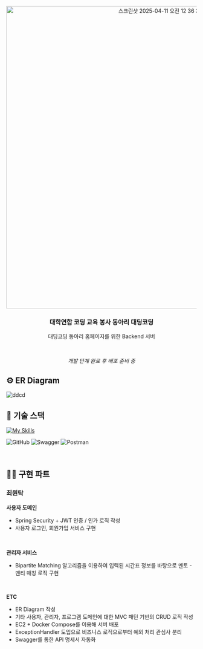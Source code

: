 <p align="center">
  <img width="800" alt="스크린샷 2025-04-11 오전 12 36 34" src="https://github.com/user-attachments/assets/19331dee-e449-41c8-9aff-e9174bf124c2" />
</p>

<div align="center">
  
### 대학연합 코딩 교육 봉사 동아리 대딩코딩

대딩코딩 동아리 홈페이지를 위한 Backend 서버

<br/>
   


*개발 단계 완료 후 배포 준비 중*


</div>

<h2>⚙️ ER Diagram </h2>

![ddcd](https://github.com/user-attachments/assets/dd1633eb-12e5-4abb-8b6a-d13abb287c35)



<h2>🔧 기술 스택</h2>



[![My Skills](https://skillicons.dev/icons?i=spring,docker,aws,mysql)](https://skillicons.dev)

![GitHub](https://img.shields.io/badge/github-%23121011.svg?style=for-the-badge&logo=github&logoColor=white)
![Swagger](https://img.shields.io/badge/-Swagger-%23Clojure?style=for-the-badge&logo=swagger&logoColor=white)
![Postman](https://img.shields.io/badge/Postman-FF6C37?style=for-the-badge&logo=postman&logoColor=white)


<br/>
<h2>👨‍💻 구현 파트</h2>

### 최원탁
<b>사용자 도메인</b><br/>
- Spring Security + JWT 인증 / 인가 로직 작성
- 사용자 로그인, 회원가입 서비스 구현
<br/>

<b>관리자 서비스</b><br/>
- Bipartite Matching 알고리즘을 이용하여 입력된 시간표 정보를 바탕으로 멘토 - 멘티 매칭 로직 구현
<br/>

<b>ETC</b><br/>
- ER Diagram 작성
- 기타 사용자, 관리자, 프로그램 도메인에 대한 MVC 패턴 기반의 CRUD 로직 작성
- EC2 + Docker Compose를 이용해 서버 배포
- ExceptionHandler 도입으로 비즈니스 로직으로부터 예외 처리 관심사 분리
- Swagger를 통한 API 명세서 자동화

